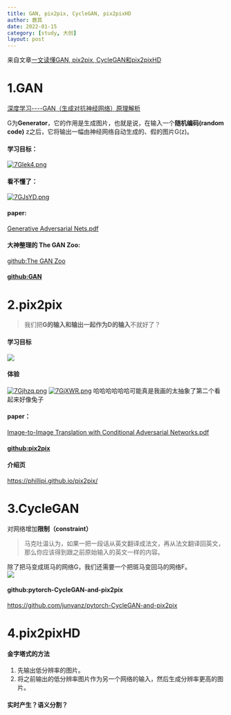 ```yaml
---
title: GAN, pix2pix, CycleGAN, pix2pixHD
author: 鹿其
date: 2022-01-15
category: [study, 大创]
layout: post
---
```

来自文章[一文读懂GAN, pix2pix, CycleGAN和pix2pixHD](https://blog.csdn.net/gdymind/article/details/82696481)  
# 1.GAN
[深度学习----GAN（生成对抗神经网络）原理解析](https://blog.csdn.net/Sakura55/article/details/81512600)  

G为**Generator**，它的作用是生成图片，也就是说，在输入一个**随机编码(random code)** z之后，它将输出一幅由神经网络自动生成的、假的图片G(z)。

#### 学习目标：
[![7Glek4.png](https://s4.ax1x.com/2022/01/15/7Glek4.png)](https://imgtu.com/i/7Glek4)
#### 看不懂了：
[![7GJsYD.png](https://s4.ax1x.com/2022/01/15/7GJsYD.png)](https://imgtu.com/i/7GJsYD)
#### paper:
[Generative Adversarial Nets.pdf
](https://arxiv.org/pdf/1406.2661.pdf?)
#### 大神整理的 **The GAN Zoo**:
[github:The GAN Zoo](https://github.com/hindupuravinash/the-gan-zoo)
#### [github:GAN](https://github.com/goodfeli/adversarial)

# 2.pix2pix
> 我们把**G的输入和输出一起作为D的输入**不就好了？
#### 学习目标
![](https://img-blog.csdn.net/20180914044620941?watermark/2/text/aHR0cHM6Ly9ibG9nLmNzZG4ubmV0L2dkeW1pbmQ=/font/5a6L5L2T/fontsize/400/fill/I0JBQkFCMA==/dissolve/70)
#### 体验
[![7Gjhzq.png](https://s4.ax1x.com/2022/01/15/7Gjhzq.png)](https://imgtu.com/i/7Gjhzq)
[![7GjXWR.png](https://s4.ax1x.com/2022/01/15/7GjXWR.png)](https://imgtu.com/i/7GjXWR)
哈哈哈哈哈哈可能真是我画的太抽象了第二个看起来好像兔子
#### paper：
[Image-to-Image Translation with Conditional Adversarial Networks.pdf](https://openaccess.thecvf.com/content_cvpr_2017/papers/Isola_Image-To-Image_Translation_With_CVPR_2017_paper.pdf)
#### [github:pix2pix](https://github.com/phillipi/pix2pix)
#### 介绍页
<https://phillipi.github.io/pix2pix/>

# 3.CycleGAN
对网络增加**限制（constraint）**
> 马克吐温认为，如果一把一段话从英文翻译成法文，再从法文翻译回英文，那么你应该得到跟之前原始输入的英文一样的内容。

除了把马变成斑马的网络G，我们还需要一个把斑马变回马的网络F。  
![](https://img-blog.csdn.net/20180914044957957?watermark/2/text/aHR0cHM6Ly9ibG9nLmNzZG4ubmV0L2dkeW1pbmQ=/font/5a6L5L2T/fontsize/400/fill/I0JBQkFCMA==/dissolve/70)
#### github:pytorch-CycleGAN-and-pix2pix
<https://github.com/junyanz/pytorch-CycleGAN-and-pix2pix>

# 4.pix2pixHD
#### **金字塔式**的方法  
1. 先输出低分辨率的图片。  
2. 将之前输出的低分辨率图片作为另一个网络的输入，然后生成分辨率更高的图片。
#### **实时**产生？语义分割？
